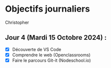 # Objectifs journaliers

Christopher

## Jour 4 (Mardi 15 Octobre 2024) :

- [X] Découverte de VS Code
- [X] Comprendre le web (Openclassrooms)
- [X] Faire le parcours Git-it (Nodeschool.io)
